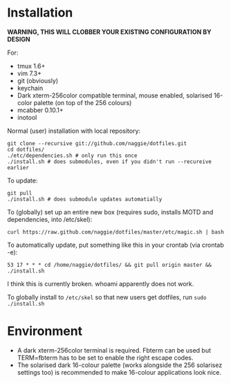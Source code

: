 Installation
============

**WARNING, THIS WILL CLOBBER YOUR EXISTING CONFIGURATION BY DESIGN**

For:

  * tmux 1.6+
  * vim 7.3+
  * git (obviously)
  * keychain
  * Dark xterm-256color compatible terminal, mouse enabled, solarised 16-color palette (on top of the 256 colours)
  * mcabber 0.10.1+
  * inotool


Normal (user) installation with local repository:

	git clone --recursive git://github.com/naggie/dotfiles.git
	cd dotfiles/
	./etc/dependencies.sh # only run this once
	./install.sh # does submodules, even if you didn't run --recureive earlier

To update:

	git pull
	./install.sh # does submodule updates automatially



To (globally) set up an entire new box (requires sudo, installs MOTD and dependencies, into /etc/skel):

	curl https://raw.github.com/naggie/dotfiles/master/etc/magic.sh | bash


To automatically  update, put something like this in your crontab (via crontab -e):

	53 17 * * * cd /home/naggie/dotfiles/ && git pull origin master && ./install.sh


I think this is currently broken. whoami apparently does not work.

To globally install to `/etc/skel` so that new users get dotfiles, run `sudo ./install.sh`

Environment
===========

  * A dark xterm-256color terminal is required. Fbterm can be used but TERM=fbterm has to be set to enable the right escape codes.
  * The solarised dark 16-colour palette (works alongside the 256 solarisez settings too) is recommended to make 16-colour applications look nice.

